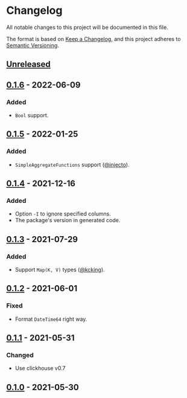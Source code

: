 # Changelog
All notable changes to this project will be documented in this file.

The format is based on [Keep a Changelog](https://keepachangelog.com/en/1.0.0/),
and this project adheres to [Semantic Versioning](https://semver.org/spec/v2.0.0.html).

## [Unreleased]

## [0.1.6] - 2022-06-09
### Added
- `Bool` support.

## [0.1.5] - 2022-01-25
### Added
- `SimpleAggregateFunctions` support ([@injecto](https://github.com/injecto)).

## [0.1.4] - 2021-12-16
### Added
- Option `-I` to ignore specified columns.
- The package's version in generated code.

## [0.1.3] - 2021-07-29
### Added
- Support `Map(K, V)` types ([@kcking](https://github.com/kcking)).

## [0.1.2] - 2021-06-01
### Fixed
- Format `DateTime64` right way.

## [0.1.1] - 2021-05-31
### Changed
- Use clickhouse v0.7

## [0.1.0] - 2021-05-30

[unreleased]: https://github.com/loyd/clickhouse.rs/compare/v0.1.6...HEAD
[0.1.6]: https://github.com/loyd/clickhouse.rs/compare/v0.1.5...v0.1.6
[0.1.5]: https://github.com/loyd/clickhouse.rs/compare/v0.1.4...v0.1.5
[0.1.4]: https://github.com/loyd/clickhouse.rs/compare/v0.1.3...v0.1.4
[0.1.3]: https://github.com/loyd/clickhouse.rs/compare/v0.1.2...v0.1.3
[0.1.2]: https://github.com/loyd/clickhouse.rs/compare/v0.1.1...v0.1.2
[0.1.1]: https://github.com/loyd/clickhouse.rs/compare/v0.1.0...v0.1.1
[0.1.0]: https://github.com/loyd/clickhouse.rs/releases/tag/v0.1.0
